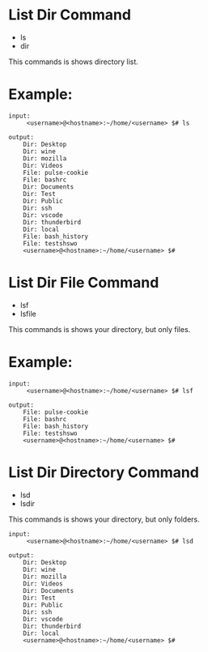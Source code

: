 # List Dir Command 

* ls  
* dir

This commands is shows directory list.

# Example:
```
input:
     <username>@<hostname>:~/home/<username> $# ls

output:
    Dir: Desktop
    Dir: wine
    Dir: mozilla
    Dir: Videos
    File: pulse-cookie
    File: bashrc
    Dir: Documents
    Dir: Test
    Dir: Public
    Dir: ssh
    Dir: vscode
    Dir: thunderbird
    Dir: local
    File: bash_history
    File: testshswo
    <username>@<hostname>:~/home/<username> $#
```

# List Dir File Command

* lsf
* lsfile

This commands is shows your directory, but only files.


# Example:
```
input:
     <username>@<hostname>:~/home/<username> $# lsf

output:
    File: pulse-cookie
    File: bashrc
    File: bash_history
    File: testshswo
    <username>@<hostname>:~/home/<username> $#
```

# List Dir Directory Command


* lsd
* lsdir 
 
This commands is shows your directory, but only folders.

```
input:
     <username>@<hostname>:~/home/<username> $# lsd

output:
    Dir: Desktop
    Dir: wine
    Dir: mozilla
    Dir: Videos
    Dir: Documents
    Dir: Test
    Dir: Public
    Dir: ssh
    Dir: vscode
    Dir: thunderbird
    Dir: local
    <username>@<hostname>:~/home/<username> $#
```